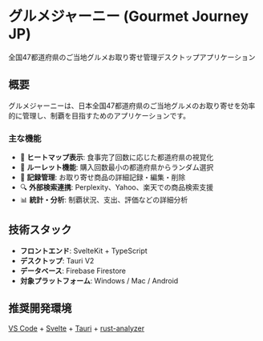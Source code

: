 # グルメジャーニー (Gourmet Journey JP)

全国47都道府県のご当地グルメお取り寄せ管理デスクトップアプリケーション

## 概要

グルメジャーニーは、日本全国47都道府県のご当地グルメのお取り寄せを効率的に管理し、制覇を目指すためのアプリケーションです。

### 主な機能
- 🗾 **ヒートマップ表示**: 食事完了回数に応じた都道府県の視覚化
- 🎲 **ルーレット機能**: 購入回数最小の都道府県からランダム選択
- 📝 **記録管理**: お取り寄せ商品の詳細記録・編集・削除
- 🔍 **外部検索連携**: Perplexity、Yahoo、楽天での商品検索支援
- 📊 **統計・分析**: 制覇状況、支出、評価などの詳細分析

## 技術スタック

- **フロントエンド**: SvelteKit + TypeScript
- **デスクトップ**: Tauri V2
- **データベース**: Firebase Firestore
- **対象プラットフォーム**: Windows / Mac / Android

## 推奨開発環境

[VS Code](https://code.visualstudio.com/) + [Svelte](https://marketplace.visualstudio.com/items?itemName=svelte.svelte-vscode) + [Tauri](https://marketplace.visualstudio.com/items?itemName=tauri-apps.tauri-vscode) + [rust-analyzer](https://marketplace.visualstudio.com/items?itemName=rust-lang.rust-analyzer)
